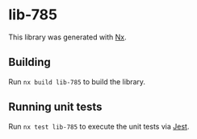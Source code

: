 # lib-785

This library was generated with [Nx](https://nx.dev).

## Building

Run `nx build lib-785` to build the library.

## Running unit tests

Run `nx test lib-785` to execute the unit tests via [Jest](https://jestjs.io).
